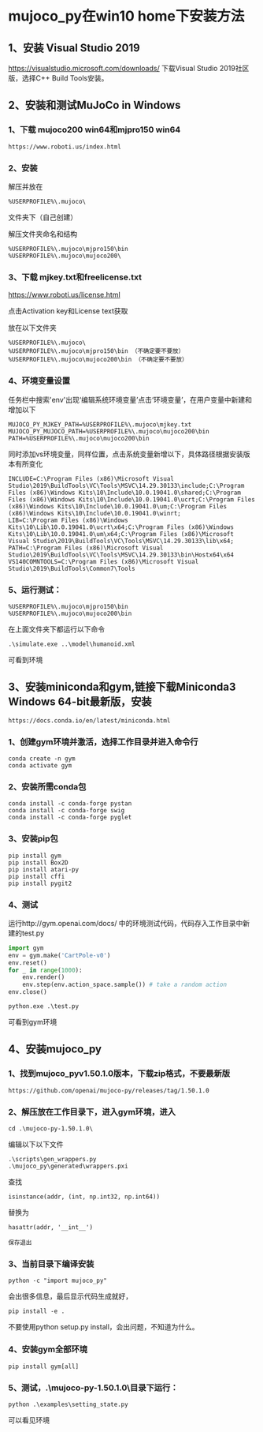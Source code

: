 # mujoco_py在win10 home下安装方法
## 1、安装 Visual Studio 2019

https://visualstudio.microsoft.com/downloads/ 下载Visual Studio 2019社区版，选择C++ Build Tools安装。

## 2、安装和测试MuJoCo in Windows
### 1、下载 mujoco200 win64和mjpro150 win64
    
    https://www.roboti.us/index.html

###    2、安装
解压并放在 

    %USERPROFILE%\.mujoco\

文件夹下（自己创建）

解压文件夹命名和结构

    %USERPROFILE%\.mujoco\mjpro150\bin
    %USERPROFILE%\.mujoco\mujoco200\
    
###   3、下载 mjkey.txt和freelicense.txt
https://www.roboti.us/license.html

点击Activation key和License text获取

放在以下文件夹

    %USERPROFILE%\.mujoco\
    %USERPROFILE%\.mujoco\mjpro150\bin （不确定要不要放）
    %USERPROFILE%\.mujoco\mujoco200\bin （不确定要不要放）

###    4、环境变量设置
任务栏中搜索'env'出现‘编辑系统环境变量’点击‘环境变量’，在用户变量中新建和增加以下

    MUJOCO_PY_MJKEY_PATH=%USERPROFILE%\.mujoco\mjkey.txt
    MUJOCO_PY_MUJOCO_PATH=%USERPROFILE%\.mujoco\mujoco200\bin
    PATH=%USERPROFILE%\.mujoco\mujoco200\bin

同时添加vs环境变量，同样位置，点击系统变量新增以下，具体路径根据安装版本有所变化

    INCLUDE=C:\Program Files (x86)\Microsoft Visual Studio\2019\BuildTools\VC\Tools\MSVC\14.29.30133\include;C:\Program Files (x86)\Windows Kits\10\Include\10.0.19041.0\shared;C:\Program Files (x86)\Windows Kits\10\Include\10.0.19041.0\ucrt;C:\Program Files (x86)\Windows Kits\10\Include\10.0.19041.0\um;C:\Program Files (x86)\Windows Kits\10\Include\10.0.19041.0\winrt;
    LIB=C:\Program Files (x86)\Windows Kits\10\Lib\10.0.19041.0\ucrt\x64;C:\Program Files (x86)\Windows Kits\10\Lib\10.0.19041.0\um\x64;C:\Program Files (x86)\Microsoft Visual Studio\2019\BuildTools\VC\Tools\MSVC\14.29.30133\lib\x64;
    PATH=C:\Program Files (x86)\Microsoft Visual Studio\2019\BuildTools\VC\Tools\MSVC\14.29.30133\bin\Hostx64\x64
    VS140COMNTOOLS=C:\Program Files (x86)\Microsoft Visual Studio\2019\BuildTools\Common7\Tools

###    5、运行测试：

    %USERPROFILE%\.mujoco\mjpro150\bin
    %USERPROFILE%\.mujoco\mujoco200\bin
    
在上面文件夹下都运行以下命令

    .\simulate.exe ..\model\humanoid.xml

可看到环境

## 3、安装miniconda和gym,链接下载Miniconda3 Windows 64-bit最新版，安装
    
    https://docs.conda.io/en/latest/miniconda.html

### 1、创建gym环境并激活，选择工作目录并进入命令行
    
    conda create -n gym
    conda activate gym

### 2、安装所需conda包

    conda install -c conda-forge pystan
    conda install -c conda-forge swig
    conda install -c conda-forge pyglet

### 3、安装pip包
    
    pip install gym
    pip install Box2D
    pip install atari-py
    pip install cffi
    pip install pygit2

### 4、测试

运行http://gym.openai.com/docs/ 中的环境测试代码，代码存入工作目录中新建的test.py
```python
import gym
env = gym.make('CartPole-v0')
env.reset()
for _ in range(1000):
    env.render()
    env.step(env.action_space.sample()) # take a random action
env.close()
```

    python.exe .\test.py
    
可看到gym环境

## 4、安装mujoco_py
### 1、找到mujoco_pyv1.50.1.0版本，下载zip格式，不要最新版

    https://github.com/openai/mujoco-py/releases/tag/1.50.1.0

### 2、解压放在工作目录下，进入gym环境，进入

    cd .\mujoco-py-1.50.1.0\
    
编辑以下以下文件

    .\scripts\gen_wrappers.py
    .\mujoco_py\generated\wrappers.pxi

查找

    isinstance(addr, (int, np.int32, np.int64))

替换为

    hasattr(addr, '__int__')

    保存退出

### 3、当前目录下编译安装

    python -c "import mujoco_py"

会出很多信息，最后显示代码生成就好，

    pip install -e .

不要使用python setup.py install，会出问题，不知道为什么。

### 4、安装gym全部环境

    pip install gym[all]

### 5、测试，.\mujoco-py-1.50.1.0\目录下运行：
    
    python .\examples\setting_state.py
    
    
可以看见环境